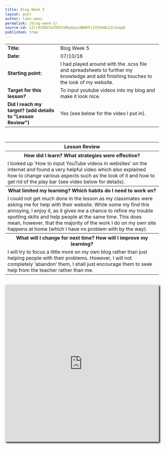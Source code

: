 ```yaml
---
title: Blog Week 5
layout: post
author: luke.amos
permalink: /blog-week-5/
source-id: 12lr8CQOV3afDOXYQNy8quLNBWEPjZVCKeWLG1C2wqqQ
published: true
---
```

<head>
<link href="https://fonts.googleapis.com/css?family=Architects+Daughter" rel="stylesheet" />
<link href="https://fonts.googleapis.com/css?family=Tillana" rel="stylesheet" />
<link href="https://fonts.googleapis.com/css?family=David+Libre" rel="stylesheet" />
<link href="https://fonts.googleapis.com/css?family=Titillium+Web" rel="stylesheet" />
</head>

<table>
  <tr>
    <td><strong>Title:</strong></td>
    <td>Blog Week 5</td>
  </tr>
  <tr>
  <td><strong>Date:</strong></td>
    <td>07/10/16</td>
  </tr>
  <tr>
  <td><strong>Starting point:</strong></td>
    <td>I had played around with the .scss file and spreadsheets to further my knowledge and add finishing touches to the look of my website.</td>
  </tr>
  <tr>
  <td><strong>Target for this lesson?</strong></td>
    <td>To input youtube videos into my blog and make it look nice.</td>
  </tr>
  <tr>
    <td><strong>Did I reach my target? 
    (add details to "Lesson Review")</strong></td>
    <td>Yes (see below for the video I put in).</td>
  </tr>
</table>
<br />

<table>
  <tr>
  <th><strong>Lesson Review</strong></th>
  </tr>
  <tr>
    <th><strong>How did I learn? What strategies were effective?</strong> </th>
  </tr>
  <tr>
    <td>I looked up 'How to input YouTube videos in websites' on the internet and found a very helpful video which also explained how to change various aspects such as the look of it and how to get rid of the play bar (see video below for details).</td>
  </tr>
  <tr>
    <th><strong>What limited my learning? Which habits do I need to work on?</strong></th>
  </tr>
  <tr>
    <td>I could not get much done in the lesson as my classmates were asking me for help with their website. While some my find this annoying, I enjoy it, as it gives me a chance to refine my trouble spotting skills and help people at the same time. This does mean, however, that the majority of the work I do on my own site happens at home (which I have no problem with by the way).</td>
  </tr>
  <tr>
    <th><strong>What will I change for next time? How will I improve my learning?</strong></th>
  </tr>
  <tr>
    <td>I will try to focus a little more on my own blog rather than just helping people with their problems. However, I will not completely ‘abandon’ them, I shall just encourage them to seek help from the teacher rather than me. </td>
  </tr>
</table>
<br />
<iframe width="100%" height="515px" style="box-shadow:3px 3px 5px #000" src="https://www.youtube.com/embed/rWl4y1-rdMw?rel=0;3&amp;autohide=1&amp;showinfo=0" frameborder="0" allowfullscreen></iframe>
<br />
